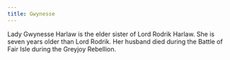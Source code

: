```yaml
---
title: Gwynesse
---
```


Lady Gwynesse Harlaw is the elder sister of Lord Rodrik Harlaw. She is seven years older than Lord Rodrik. Her husband died during the Battle of Fair Isle during the Greyjoy Rebellion.


